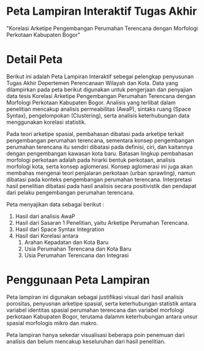 # Peta Lampiran Interaktif Tugas Akhir 

"Korelasi Arketipe Pengembangan Perumahan Terencana dengan Morfologi Perkotaan Kabupaten Bogor"

# Detail Peta

Berikut ini adalah Peta Lampiran Interaktif sebegai pelengkap penyusunan Tugas Akhir Depertemen Perencanaan Wilayah dan Kota. Data yang dilampirkan pada peta berikut digunakan untuk pengerjaan dan penyajian data tesis Korelasi Arketipe Pengembangan Perumahan Terencana dengan Morfologi Perkotaan Kabupaten Bogor. Analisis yang terlibat dalam penelitian mencakup analisis permeabilitas (AwaP), sintaks ruang (Space Syntax), pengelompokan (Clustering), serta analisis keterhubungan data menggunakan korelasi statistik. 

Pada teori arketipe spasial, pembahasan dibatasi pada arketipe terkait pengembangan perumahan terencana, sementara konsep pengembangan perumahan terencana itu sendiri dibatasi pada definisi, ciri, dan kaitannya dengan pengembangan kawasan kota baru. Batasan lingkup pembahasan morfologi perkotaan adalah pada hirarki bentuk perkotaan, analisis morfologi kota, serta konsep aglomerasi. Konsep aglomerasi ini juga akan membahas mengenai teori penjalaran perkotaan (urban sprawling), namun dibatasi pada konteks pengembangan perumahan terencana. Interpretasi hasil penelitian dibatasi pada hasil analisis secara positivistik dan pendapat dari pelaku pengembangan perumahan terencana.

Peta menyajikan data sebagai berikut :
1. Hasil dari analisis AwaP
2. Hasil dari Sasaran 1 Penelitian, yaitu Arketipe Perumahan Terencana.
3. Hasil dari Space Syntax Integration
4. Hasil dari Korelasi antara
   1) Arahan Kepadatan dan Kota Baru
   2) Usia Perumahan Terencana dan Kota Baru
   3) Usia Perumahan Terencana dan Integrasi
  
# Penggunaan Peta Lampiran

Peta lampiran ini digunakan sebagai justifikasi visual dari hasil analisis porositas, penyusnan arketipe spasial, serta keterhubungan statistik antara variabel identitas spasial perumahan terencana dan variabel morfologi perkotaan Kabupaten Bogor, terutama dalamm keterhubungan antara unsur spasial morfologis mikro dan makro. 

Peta lampiran hanya sekedar visualisasi beberapa poin penemuan dari analisis dan belum mencakup keseluruhan dari hasil penelitian. 
